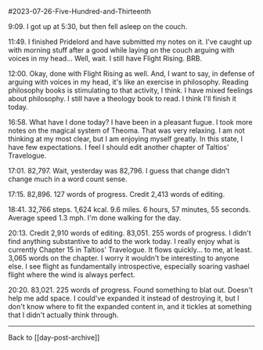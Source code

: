 #2023-07-26-Five-Hundred-and-Thirteenth

9:09.  I got up at 5:30, but then fell asleep on the couch.

11:49.  I finished Pridelord and have submitted my notes on it.  I've caught up with morning stuff after a good while laying on the couch arguing with voices in my head...  Well, wait.  I still have Flight Rising.  BRB.

12:00.  Okay, done with Flight Rising as well.  And, I want to say, in defense of arguing with voices in my head, it's like an exercise in philosophy.  Reading philosophy books is stimulating to that activity, I think.  I have mixed feelings about philosophy.  I still have a theology book to read.  I think I'll finish it today.

16:58.  What have I done today?  I have been in a pleasant fugue.  I took more notes on the magical system of Theoma.  That was very relaxing.  I am not thinking at my most clear, but I am enjoying myself greatly.  In this state, I have few expectations.  I feel I should edit another chapter of Taltios' Travelogue.

17:01.  82,797.  Wait, yesterday was 82,796.  I guess that change didn't change much in a word count sense.

17:15.  82,896.  127 words of progress.  Credit 2,413 words of editing.

18:41.  32,766 steps.  1,624 kcal.  9.6 miles.  6 hours, 57 minutes, 55 seconds.  Average speed 1.3 mph.  I'm done walking for the day.

20:13.  Credit 2,910 words of editing.  83,051.  255 words of progress.  I didn't find anything substantive to add to the work today.  I really enjoy what is currently Chapter 15 in Taltios' Travelogue.  It flows quickly... to me, at least.  3,065 words on the chapter.  I worry it wouldn't be interesting to anyone else.  I see flight as fundamentally introspective, especially soaring vashael flight where the wind is always perfect.

20:20.  83,021.  225 words of progress.  Found something to blat out.  Doesn't help me add space.  I could've expanded it instead of destroying it, but I don't know where to fit the expanded content in, and it tickles at something that I didn't actually think through.

---
Back to [[day-post-archive]]